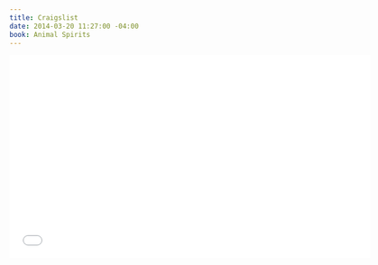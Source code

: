 ```yaml
---
title: Craigslist
date: 2014-03-20 11:27:00 -04:00
book: Animal Spirits
---
```


<iframe width="640" height="360" src="//www.youtube.com/embed/CQwhzPql2lk?rel=0&start=749" frameborder="0" allowfullscreen></iframe>
